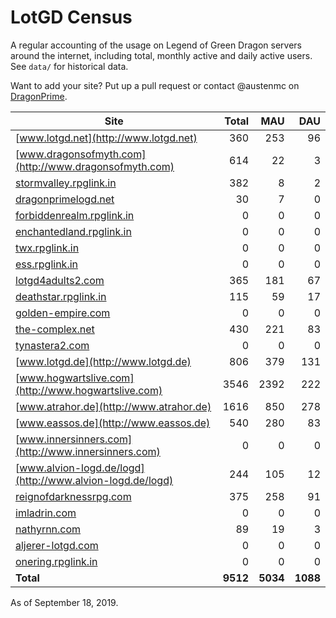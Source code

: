 # LotGD Census
A regular accounting of the usage on Legend of Green Dragon servers around the internet, including total, monthly active and daily active users. See `data/` for historical data.

Want to add your site? Put up a pull request or contact @austenmc on [DragonPrime](http://dragonprime.net).


Site | Total | MAU | DAU
--- | ---:| ---:| ---:
[www.lotgd.net](http://www.lotgd.net)|360|253|96
[www.dragonsofmyth.com](http://www.dragonsofmyth.com)|614|22|3
[stormvalley.rpglink.in](http://stormvalley.rpglink.in)|382|8|2
[dragonprimelogd.net](http://dragonprimelogd.net)|30|7|0
[forbiddenrealm.rpglink.in](http://forbiddenrealm.rpglink.in)|0|0|0
[enchantedland.rpglink.in](http://enchantedland.rpglink.in)|0|0|0
[twx.rpglink.in](http://twx.rpglink.in)|0|0|0
[ess.rpglink.in](http://ess.rpglink.in)|0|0|0
[lotgd4adults2.com](http://lotgd4adults2.com)|365|181|67
[deathstar.rpglink.in](http://deathstar.rpglink.in)|115|59|17
[golden-empire.com](http://golden-empire.com)|0|0|0
[the-complex.net](http://the-complex.net)|430|221|83
[tynastera2.com](http://tynastera2.com)|0|0|0
[www.lotgd.de](http://www.lotgd.de)|806|379|131
[www.hogwartslive.com](http://www.hogwartslive.com)|3546|2392|222
[www.atrahor.de](http://www.atrahor.de)|1616|850|278
[www.eassos.de](http://www.eassos.de)|540|280|83
[www.innersinners.com](http://www.innersinners.com)|0|0|0
[www.alvion-logd.de/logd](http://www.alvion-logd.de/logd)|244|105|12
[reignofdarknessrpg.com](http://reignofdarknessrpg.com)|375|258|91
[imladrin.com](http://imladrin.com)|0|0|0
[nathyrnn.com](http://nathyrnn.com)|89|19|3
[aljerer-lotgd.com](http://aljerer-lotgd.com)|0|0|0
[onering.rpglink.in](http://onering.rpglink.in)|0|0|0
**Total**|**9512**|**5034**|**1088**

As of September 18, 2019.
